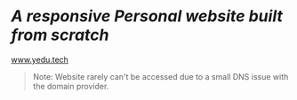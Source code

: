 # _A responsive Personal website built from scratch_
www.yedu.tech

> Note: Website rarely can't be accessed due to a small DNS issue with the domain provider.
